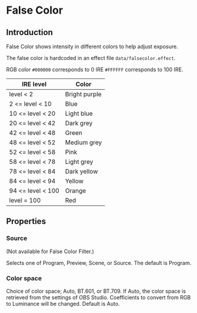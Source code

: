 # False Color

## Introduction

False Color shows intensity in different colors to help adjust exposure.

The false color is hardcoded in an effect file `data/falsecolor.effect`.

RGB color `#000000` corresponds to 0&nbsp;IRE `#FFFFFF` corresponds to 100&nbsp;IRE.

| IRE level | Color |
| --------- | ----- |
| level < 2 | Bright purple |
| 2 <= level < 10 | Blue |
| 10 <= level < 20 | Light blue |
| 20 <= level < 42 | Dark grey |
| 42 <= level < 48 | Green |
| 48 <= level < 52 | Medium grey |
| 52 <= level < 58 | Pink |
| 58 <= level < 78 | Light grey |
| 78 <= level < 84 | Dark yellow |
| 84 <= level < 94 | Yellow |
| 94 <= level < 100 | Orange |
| level = 100 | Red |

## Properties

### Source
(Not available for False Color Filter.)

Selects one of Program, Preview, Scene, or Source.
The default is Program.

### Color space

Choice of color space; Auto, BT.601, or BT.709.
If Auto, the color space is retrieved from the settings of OBS Studio.
Coefficients to convert from RGB to Luminance will be changed.
Default is Auto.

